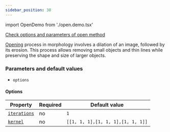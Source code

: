 ```yaml
---
sidebar_position: 30
---
```


import OpenDemo from './open.demo.tsx'

[Check options and parameters of open method](https://image-js.github.io/image-js-typescript/classes/Image.html#open 'github.io link')

[Opening](<https://en.wikipedia.org/wiki/Opening_(morphology)#:~:text=In%20mathematical%20morphology%2C%20opening%20is,blue%20square%20with%20round%20corners.&text=denote%20erosion%20and%20dilation%2C%20respectively>) process in morphology involves a dilation of an image, followed by its erosion.
This process allows removing small objects and thin lines while preserving the shape and size of larger objects.

<OpenDemo />

### Parameters and default values

- `options`

#### Options

| Property                                                                                              | Required | Default value                     |
| ----------------------------------------------------------------------------------------------------- | -------- | --------------------------------- |
| [`iterations`](https://image-js.github.io/image-js-typescript/interfaces/OpenOptions.html#iterations) | no       | `1`                               |
| [`kernel`](https://image-js.github.io/image-js-typescript/interfaces/OpenOptions.html#kernel)         | no       | `[[1, 1, 1],[1, 1, 1],[1, 1, 1]]` |

